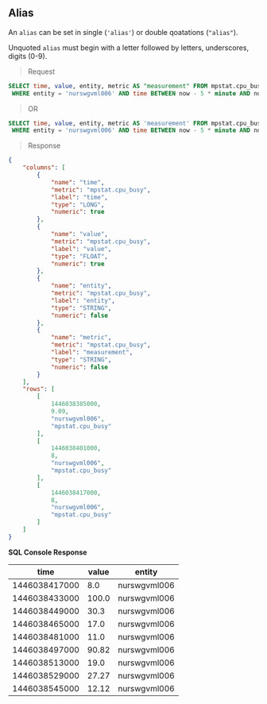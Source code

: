 ## Alias

An `alias` can be set in single (`'alias'`) or double qoatations (`"alias"`).

Unquoted `alias` must begin with a letter followed by letters, underscores, digits (0-9).

> Request

```sql
SELECT time, value, entity, metric AS "measurement" FROM mpstat.cpu_busy 
 WHERE entity = 'nurswgvml006' AND time BETWEEN now - 5 * minute AND now
```

> OR

```sql
SELECT time, value, entity, metric AS 'measurement' FROM mpstat.cpu_busy 
 WHERE entity = 'nurswgvml006' AND time BETWEEN now - 5 * minute AND now
```

> Response

```json
{
    "columns": [
        {
            "name": "time",
            "metric": "mpstat.cpu_busy",
            "label": "time",
            "type": "LONG",
            "numeric": true
        },
        {
            "name": "value",
            "metric": "mpstat.cpu_busy",
            "label": "value",
            "type": "FLOAT",
            "numeric": true
        },
        {
            "name": "entity",
            "metric": "mpstat.cpu_busy",
            "label": "entity",
            "type": "STRING",
            "numeric": false
        },
        {
            "name": "metric",
            "metric": "mpstat.cpu_busy",
            "label": "measurement",
            "type": "STRING",
            "numeric": false
        }
    ],
    "rows": [
        [
            1446038385000,
            9.09,
            "nurswgvml006",
            "mpstat.cpu_busy"
        ],
        [
            1446038401000,
            8,
            "nurswgvml006",
            "mpstat.cpu_busy"
        ],
        [
            1446038417000,
            8,
            "nurswgvml006",
            "mpstat.cpu_busy"
        ]
    ]
}
```

**SQL Console Response**

| time          | value | entity       |
|---------------|-------|--------------|
| 1446038417000 | 8.0   | nurswgvml006 |
| 1446038433000 | 100.0 | nurswgvml006 |
| 1446038449000 | 30.3  | nurswgvml006 |
| 1446038465000 | 17.0  | nurswgvml006 |
| 1446038481000 | 11.0  | nurswgvml006 |
| 1446038497000 | 90.82 | nurswgvml006 | 
| 1446038513000 | 19.0  | nurswgvml006 | 
| 1446038529000 | 27.27 | nurswgvml006 | 
| 1446038545000 | 12.12 | nurswgvml006 | 
